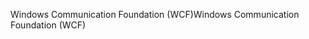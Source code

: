<span data-ttu-id="166a6-101">Windows Communication Foundation (WCF)</span><span class="sxs-lookup"><span data-stu-id="166a6-101">Windows Communication Foundation (WCF)</span></span>